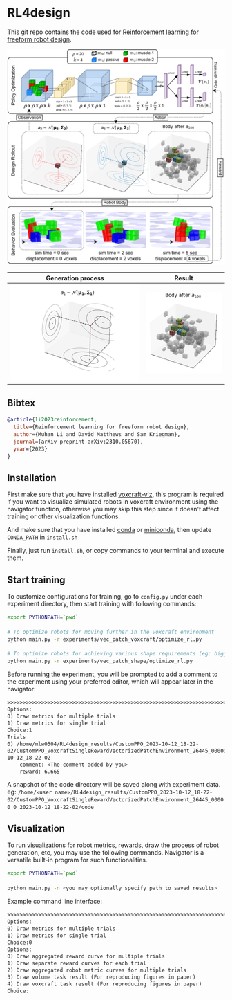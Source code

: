 # RL4design

This git repo contains the code used
for [Reinforcement learning for freeform robot design](https://arxiv.org/abs/2310.05670).

![summary.png](images%2Fsummary.png)

| Generation process               | Result                           |
|----------------------------------|----------------------------------|
| ![robot.gif](images%2Frobot.gif) | ![robot.png](images%2Frobot.png) |

## Bibtex

```Bibtex
@article{li2023reinforcement,
  title={Reinforcement learning for freeform robot design},
  author={Muhan Li and David Matthews and Sam Kriegman},
  journal={arXiv preprint arXiv:2310.05670},
  year={2023}
}
```

## Installation

First make sure that you have installed [voxcraft-viz](https://github.com/voxcraft/voxcraft-viz), this program is
required
if you want to visualize simulated robots in voxcraft environment using the navigator function, otherwise you may skip
this step since it doesn't affect training or other visualization functions.

And make sure that you have installed [conda](https://conda.io/projects/conda/en/latest/user-guide/install/index.html)
or [miniconda](https://docs.conda.io/projects/miniconda/en/latest/),
then update `CONDA_PATH` in `install.sh`

Finally, just run `install.sh`, or copy commands to your terminal and execute them.

## Start training

To customize configurations for training, go to `config.py` under each experiment directory, then
start training with following commands:

```bash
export PYTHONPATH=`pwd`

# To optimize robots for moving further in the voxcraft environment 
python main.py -r experiments/vec_patch_voxcraft/optimize_rl.py

# To optimize robots for achieving various shape requirements (eg: bigger volume)
python main.py -r experiments/vec_patch_shape/optimize_rl.py
```

Before running the experiment, you will be prompted to add a comment to the experiment
using your preferred editor, which will appear later in the navigator:

```
>>>>>>>>>>>>>>>>>>>>>>>>>>>>>>>>>>>>>>>>>>>>>>>>>>>>>>>>>>>>>>>>>>>>>>>>>>>>>>>>>>>>>>>>>>>>>>>>>>>>
Options:
0) Draw metrics for multiple trials
1) Draw metrics for single trial
Choice:1
Trials
0) /home/mlw0504/RL4design_results/CustomPPO_2023-10-12_18-22-02/CustomPPO_VoxcraftSingleRewardVectorizedPatchEnvironment_26445_00000_0_2023-10-12_18-22-02
    comment: <The comment added by you>
    reward: 6.665
```

A snapshot of the code directory will be saved along with experiment data.
eg: `/home/<user name>/RL4design_results/CustomPPO_2023-10-12_18-22-02/CustomPPO_VoxcraftSingleRewardVectorizedPatchEnvironment_26445_00000_0_2023-10-12_18-22-02/code`

## Visualization

To run visualizations for robot metrics, rewards, draw the process of robot generation, etc, you may use the
following commands. Navigator is a versatile built-in program for such functionalities.

```bash
export PYTHONPATH=`pwd`

python main.py -n <you may optionally specify path to saved results>
```

Example command line interface:

```
>>>>>>>>>>>>>>>>>>>>>>>>>>>>>>>>>>>>>>>>>>>>>>>>>>>>>>>>>>>>>>>>>>>>>>>>>>>>>>>>>>>>>>>>>>>>>>>>>>>>
Options:
0) Draw metrics for multiple trials
1) Draw metrics for single trial
Choice:0
Options:
0) Draw aggregated reward curve for multiple trials
1) Draw separate reward curves for each trial
2) Draw aggregated robot metric curves for multiple trials
3) Draw volume task result (For reproducing figures in paper)
4) Draw voxcraft task result (For reproducing figures in paper)
Choice:
```
